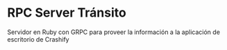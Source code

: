 # RPC Server Tránsito
Servidor en Ruby con GRPC para proveer la información a la aplicación de escritorio de Crashify
